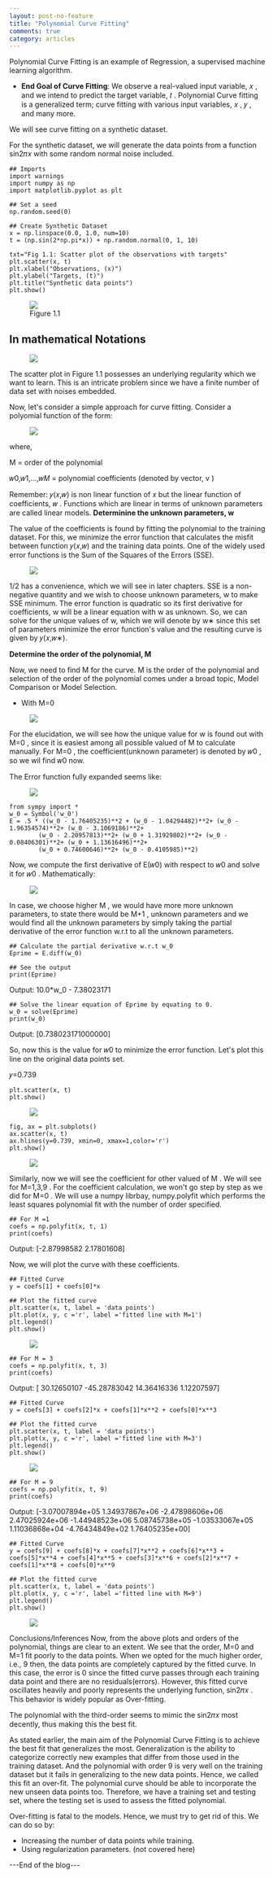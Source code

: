 ```yaml
---
layout: post-no-feature
title: "Polynomial Curve Fitting"
comments: true
category: articles
---
```

Polynomial Curve Fitting is an example of Regression, a supervised machine learning algorithm.
- __End Goal of Curve Fitting__: We observe a real-valued input variable,  𝑥 , and we intend to predict the target variable,  𝑡 . Polynomial Curve fitting is a generalized term; curve fitting with various input variables,  𝑥 ,  𝑦 , and many more.

We will see curve fitting on a synthetic dataset.

For the synthetic dataset, we will generate the data points from a function  sin2𝜋𝑥  with some random normal noise included.


```
## Imports
import warnings
import numpy as np
import matplotlib.pyplot as plt

## Set a seed
np.random.seed(0)

## Create Synthetic Dataset
x = np.linspace(0.0, 1.0, num=10)
t = (np.sin(2*np.pi*x)) + np.random.normal(0, 1, 10)

txt="Fig 1.1: Scatter plot of the observations with targets"
plt.scatter(x, t)
plt.xlabel("Observations, (x)")
plt.ylabel("Targets, (t)")
plt.title("Synthetic data points")
plt.show()
```
<figure>
	<img src="/images/1_1.png">
	<figcaption>Figure 1.1</figcaption>
</figure>

## In mathematical Notations

<figure>
	<img src="/images/1_2.png">
	<figcaption></figcaption>
</figure>

The scatter plot in Figure 1.1 possesses an underlying regularity which we want to learn. This is an intricate problem since we have a finite number of data set with noises embedded.

Now, let's consider a simple approach for curve fitting. Consider a polyomial function of the form:


<figure>
	<img src="/images/1_3.png">
	<figcaption></figcaption>
</figure>

where,

M = order of the polynomial

𝑤0,𝑤1,...,𝑤𝑀 = polynomial coefficients (denoted by vector,  v )

Remember:  𝑦(𝑥,𝑤)  is non linear function of  𝑥  but the linear function of coefficients,  𝑤 . Functions which are linear in terms of unknown parameters are called linear models.
__Determinine the unknown parameters,  w__

The value of the coefficients is found by fitting the polynomial to the training dataset. For this, we minimize the error function that calculates the misfit between function  𝑦(𝑥,𝑤)  and the training data points. One of the widely used error functions is the Sum of the Squares of the Errors (SSE).

<figure>
	<img src="/images/1_5.png">
	<figcaption></figcaption>
</figure>

1/2  has a convenience, which we will see in later chapters. SSE is a non-negative quantity and we wish to choose unknown parameters, w to make SSE minimum. The error function is quadratic so its first derivative for coefficients, w will be a linear equation with w as unknown. So, we can solve for the unique values of w, which we will denote by w∗ since this set of parameters minimize the error function's value and the resulting curve is given by 𝑦(𝑥,𝑤∗).


__Determine the order of the polynomial,  M__

Now, we need to find  M  for the curve.  M  is the order of the polynomial and selection of the order of the polynomial comes under a broad topic, Model Comparison or Model Selection.
- With  M=0
<figure>
	<img src="/images/1_6.png">
	<figcaption></figcaption>
</figure>

For the elucidation, we will see how the unique value for  w  is found out with  M=0 , since it is easiest among all possible valued of  M  to calculate manually. For  M=0 , the coefficient(unknown parameter) is denoted by  𝑤0 , so we wil find  𝑤0  now.

The Error function fully expanded seems like:

<figure>
	<img src="/images/1_7.png">
	<figcaption></figcaption>
</figure>

```
from sympy import *
w_0 = Symbol('w_0')
E = .5 * ((w_0 - 1.76405235)**2 + (w_0 - 1.04294482)**2+ (w_0 - 1.96354574)**2+ (w_0 - 3.1069186)**2+ 
        (w_0 - 2.20957813)**2+ (w_0 + 1.31929802)**2+ (w_0 - 0.08406301)**2+ (w_0 + 1.13616496)**2+ 
        (w_0 + 0.74600646)**2+ (w_0 - 0.4105985)**2) 
```

Now, we compute the first derivative of  E(𝑤0)  with respect to  𝑤0  and solve it for  𝑤0 . Mathematically:

<figure>
	<img src="/images/1_10.png">
	<figcaption></figcaption>
</figure>


In case, we choose higher  M , we would have more more unknown parameters, to state there would be  M+1 , unknown parameters and we would find all the unknown parameters by simply taking the partial derivative of the error function w.r.t to all the unknown parameters.


```
## Calculate the partial derivative w.r.t w_0
Eprime = E.diff(w_0)

## See the output
print(Eprime)
```
Output: 10.0*w_0 - 7.38023171

```
## Solve the linear equation of Eprime by equating to 0.
w_0 = solve(Eprime)
print(w_0)
```
Output: [0.738023171000000]

So, now this is the value for  𝑤0  to minimize the error function. Let's plot this line on the original data points set.


𝑦=0.739

```
plt.scatter(x, t)
plt.show()
```
<figure>
	<img src="/images/1_11.png">
	<figcaption></figcaption>
</figure>



```
fig, ax = plt.subplots()
ax.scatter(x, t)
ax.hlines(y=0.739, xmin=0, xmax=1,color='r')
plt.show()
```

<figure>
	<img src="/images/1_12.png">
	<figcaption></figcaption>
</figure>

Similarly, now we will see the coefficient for other valued of  M . We will see for  M=1,3,9 . For the coefficient calculation, we won't go step by step as we did for  M=0 . We will use a numpy librbay, numpy.polyfit which performs the least squares polynomial fit with the number of order specified.

```
## For M =1
coefs = np.polyfit(x, t, 1)
print(coefs)
```

Output: [-2.87998582  2.17801608]

Now, we will plot the curve with these coefficients.
```
## Fitted Curve
y = coefs[1] + coefs[0]*x 

## Plot the fitted curve
plt.scatter(x, t, label = 'data points')
plt.plot(x, y, c ='r', label ='fitted line with M=1')
plt.legend()
plt.show()
```
<figure>
	<img src="/images/1_13.png">
	<figcaption></figcaption>
</figure>

```
## For M = 3
coefs = np.polyfit(x, t, 3)
print(coefs)
```
Output: [ 30.12650107 -45.28783042  14.36416336   1.12207597]

```
## Fitted Curve
y = coefs[3] + coefs[2]*x + coefs[1]*x**2 + coefs[0]*x**3

## Plot the fitted curve
plt.scatter(x, t, label = 'data points')
plt.plot(x, y, c ='r', label ='fitted line with M=3')
plt.legend()
plt.show()
```
<figure>
	<img src="/images/1_13.png">
	<figcaption></figcaption>
</figure>

```
## For M = 9
coefs = np.polyfit(x, t, 9)
print(coefs)
```

Output: [-3.07007894e+05  1.34937867e+06 -2.47898606e+06  2.47025924e+06
 -1.44948523e+06  5.08745738e+05 -1.03533067e+05  1.11036868e+04
 -4.76434849e+02  1.76405235e+00]

 ```
 ## Fitted Curve
y = coefs[9] + coefs[8]*x + coefs[7]*x**2 + coefs[6]*x**3 + coefs[5]*x**4 + coefs[4]*x**5 + coefs[3]*x**6 + coefs[2]*x**7 + coefs[1]*x**8 + coefs[0]*x**9

## Plot the fitted curve
plt.scatter(x, t, label = 'data points')
plt.plot(x, y, c ='r', label ='fitted line with M=9')
plt.legend()
plt.show()
```
<figure>
	<img src="/images/1_13.png">
	<figcaption></figcaption>
</figure>

Conclusions/Inferences
Now, from the above plots and orders of the polynomial, things are clear to an extent. We see that the order,  M=0  and  M=1  fit poorly to the data points. When we opted for the much higher order, i.e., 9 then, the data points are completely captured by the fitted curve. In this case, the error is 0 since the fitted curve passes through each training data point and there are no residuals(errors). However, this fitted curve oscillates heavily and poorly represents the underlying function,  sin2𝜋𝑥 . This behavior is widely popular as Over-fitting.

The polynomial with the third-order seems to mimic the  sin2𝜋𝑥  most decently, thus making this the best fit.

As stated earlier, the main aim of the Polynomial Curve Fitting is to achieve the best fit that generalizes the most. Generalization is the ability to categorize correctly new examples that differ from those used in the training dataset. And the polynomial with order 9 is very well on the training dataset but it fails in generalizing to the new data points. Hence, we called this fit an over-fit. The polynomial curve should be able to incorporate the new unseen data points too. Therefore, we have a training set and testing set, where the testing set is used to assess the fitted polynomial.

Over-fitting is fatal to the models. Hence, we must try to get rid of this. We can do so by:

- Increasing the number of data points while training.
- Using regularization parameters. (not covered here)


---End of the blog---